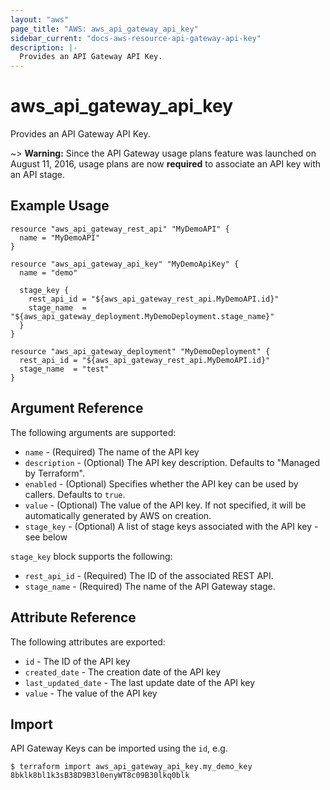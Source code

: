 ```yaml
---
layout: "aws"
page_title: "AWS: aws_api_gateway_api_key"
sidebar_current: "docs-aws-resource-api-gateway-api-key"
description: |-
  Provides an API Gateway API Key.
---
```


# aws\_api\_gateway\_api\_key

Provides an API Gateway API Key.

~> **Warning:** Since the API Gateway usage plans feature was launched on August 11, 2016, usage plans are now **required** to associate an API key with an API stage.

## Example Usage

```
resource "aws_api_gateway_rest_api" "MyDemoAPI" {
  name = "MyDemoAPI"
}

resource "aws_api_gateway_api_key" "MyDemoApiKey" {
  name = "demo"

  stage_key {
    rest_api_id = "${aws_api_gateway_rest_api.MyDemoAPI.id}"
    stage_name  = "${aws_api_gateway_deployment.MyDemoDeployment.stage_name}"
  }
}

resource "aws_api_gateway_deployment" "MyDemoDeployment" {
  rest_api_id = "${aws_api_gateway_rest_api.MyDemoAPI.id}"
  stage_name  = "test"
}
```

## Argument Reference

The following arguments are supported:

* `name` - (Required) The name of the API key
* `description` - (Optional) The API key description. Defaults to "Managed by Terraform".
* `enabled` - (Optional) Specifies whether the API key can be used by callers. Defaults to `true`.
* `value` - (Optional) The value of the API key. If not specified, it will be automatically generated by AWS on creation.
* `stage_key` - (Optional) A list of stage keys associated with the API key - see below

`stage_key` block supports the following:

* `rest_api_id` - (Required) The ID of the associated REST API.
* `stage_name` - (Required) The name of the API Gateway stage.

## Attribute Reference

The following attributes are exported:

* `id` - The ID of the API key
* `created_date` - The creation date of the API key
* `last_updated_date` - The last update date of the API key
* `value` - The value of the API key


## Import

API Gateway Keys can be imported using the `id`, e.g.

```
$ terraform import aws_api_gateway_api_key.my_demo_key 8bklk8bl1k3sB38D9B3l0enyWT8c09B30lkq0blk
```
